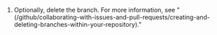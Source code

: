 1. Optionally, delete the branch. For more information, see "(/github/collaborating-with-issues-and-pull-requests/creating-and-deleting-branches-within-your-repository)."
